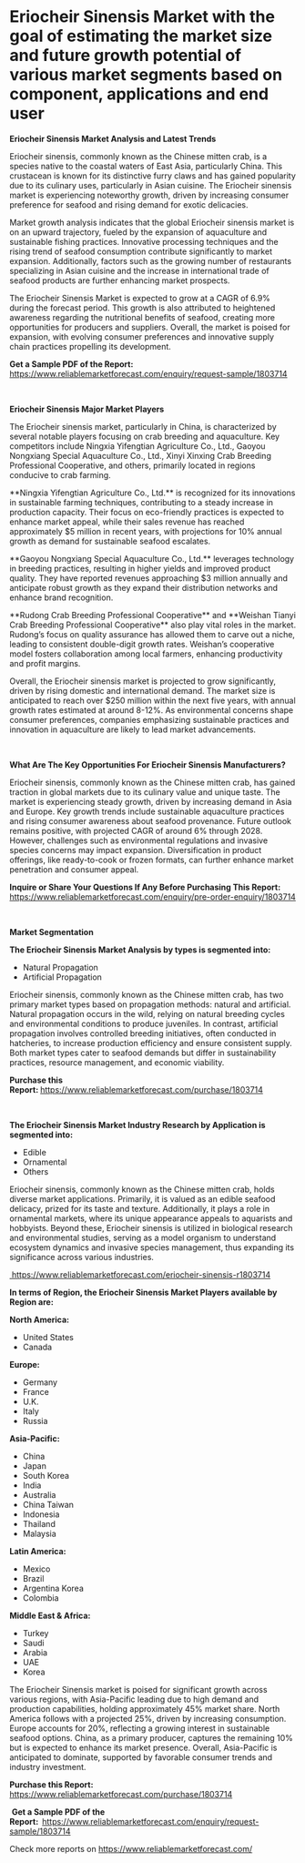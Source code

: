<p><h1>Eriocheir Sinensis Market with the goal of estimating the market size and future growth potential of various market segments based on component, applications and end user</h1></p><p><strong>Eriocheir Sinensis Market Analysis and Latest Trends</strong></p>
<p><p>Eriocheir sinensis, commonly known as the Chinese mitten crab, is a species native to the coastal waters of East Asia, particularly China. This crustacean is known for its distinctive furry claws and has gained popularity due to its culinary uses, particularly in Asian cuisine. The Eriocheir sinensis market is experiencing noteworthy growth, driven by increasing consumer preference for seafood and rising demand for exotic delicacies.</p><p>Market growth analysis indicates that the global Eriocheir sinensis market is on an upward trajectory, fueled by the expansion of aquaculture and sustainable fishing practices. Innovative processing techniques and the rising trend of seafood consumption contribute significantly to market expansion. Additionally, factors such as the growing number of restaurants specializing in Asian cuisine and the increase in international trade of seafood products are further enhancing market prospects.</p><p>The Eriocheir Sinensis Market is expected to grow at a CAGR of 6.9% during the forecast period. This growth is also attributed to heightened awareness regarding the nutritional benefits of seafood, creating more opportunities for producers and suppliers. Overall, the market is poised for expansion, with evolving consumer preferences and innovative supply chain practices propelling its development.</p></p>
<p><strong>Get a Sample PDF of the Report:&nbsp;</strong> <a href="https://www.reliablemarketforecast.com/enquiry/request-sample/1803714?utm_campaign=2296&utm_medium=2&utm_source=Github&utm_content=ia&utm_term=07022025&utm_id=eriocheir-sinensis">https://www.reliablemarketforecast.com/enquiry/request-sample/1803714</a></p>
<p>&nbsp;</p>
<p><strong>Eriocheir Sinensis Major Market Players</strong></p>
<p><p>The Eriocheir sinensis market, particularly in China, is characterized by several notable players focusing on crab breeding and aquaculture. Key competitors include Ningxia Yifengtian Agriculture Co., Ltd., Gaoyou Nongxiang Special Aquaculture Co., Ltd., Xinyi Xinxing Crab Breeding Professional Cooperative, and others, primarily located in regions conducive to crab farming.</p><p>**Ningxia Yifengtian Agriculture Co., Ltd.** is recognized for its innovations in sustainable farming techniques, contributing to a steady increase in production capacity. Their focus on eco-friendly practices is expected to enhance market appeal, while their sales revenue has reached approximately $5 million in recent years, with projections for 10% annual growth as demand for sustainable seafood escalates.</p><p>**Gaoyou Nongxiang Special Aquaculture Co., Ltd.** leverages technology in breeding practices, resulting in higher yields and improved product quality. They have reported revenues approaching $3 million annually and anticipate robust growth as they expand their distribution networks and enhance brand recognition.</p><p>**Rudong Crab Breeding Professional Cooperative** and **Weishan Tianyi Crab Breeding Professional Cooperative** also play vital roles in the market. Rudong’s focus on quality assurance has allowed them to carve out a niche, leading to consistent double-digit growth rates. Weishan’s cooperative model fosters collaboration among local farmers, enhancing productivity and profit margins.</p><p>Overall, the Eriocheir sinensis market is projected to grow significantly, driven by rising domestic and international demand. The market size is anticipated to reach over $250 million within the next five years, with annual growth rates estimated at around 8-12%. As environmental concerns shape consumer preferences, companies emphasizing sustainable practices and innovation in aquaculture are likely to lead market advancements.</p></p>
<p>&nbsp;</p>
<p><strong>What Are The Key Opportunities For Eriocheir Sinensis Manufacturers?</strong></p>
<p><p>Eriocheir sinensis, commonly known as the Chinese mitten crab, has gained traction in global markets due to its culinary value and unique taste. The market is experiencing steady growth, driven by increasing demand in Asia and Europe. Key growth trends include sustainable aquaculture practices and rising consumer awareness about seafood provenance. Future outlook remains positive, with projected CAGR of around 6% through 2028. However, challenges such as environmental regulations and invasive species concerns may impact expansion. Diversification in product offerings, like ready-to-cook or frozen formats, can further enhance market penetration and consumer appeal.</p></p>
<p><strong>Inquire or Share Your Questions If Any Before Purchasing This Report:</strong> <a href="https://www.reliablemarketforecast.com/enquiry/pre-order-enquiry/1803714?utm_campaign=2296&utm_medium=2&utm_source=Github&utm_content=ia&utm_term=07022025&utm_id=eriocheir-sinensis">https://www.reliablemarketforecast.com/enquiry/pre-order-enquiry/1803714</a></p>
<p>&nbsp;</p>
<p><strong>Market Segmentation</strong></p>
<p><strong>The Eriocheir Sinensis Market Analysis by types is segmented into:</strong></p>
<p><ul><li>Natural Propagation</li><li>Artificial Propagation</li></ul></p>
<p><p>Eriocheir sinensis, commonly known as the Chinese mitten crab, has two primary market types based on propagation methods: natural and artificial. Natural propagation occurs in the wild, relying on natural breeding cycles and environmental conditions to produce juveniles. In contrast, artificial propagation involves controlled breeding initiatives, often conducted in hatcheries, to increase production efficiency and ensure consistent supply. Both market types cater to seafood demands but differ in sustainability practices, resource management, and economic viability.</p></p>
<p><strong>Purchase this Report:&nbsp;</strong><a href="https://www.reliablemarketforecast.com/purchase/1803714?utm_campaign=2296&utm_medium=2&utm_source=Github&utm_content=ia&utm_term=07022025&utm_id=eriocheir-sinensis">https://www.reliablemarketforecast.com/purchase/1803714</a></p>
<p>&nbsp;</p>
<p><strong>The Eriocheir Sinensis Market Industry Research by Application is segmented into:</strong></p>
<p><ul><li>Edible</li><li>Ornamental</li><li>Others</li></ul></p>
<p><p>Eriocheir sinensis, commonly known as the Chinese mitten crab, holds diverse market applications. Primarily, it is valued as an edible seafood delicacy, prized for its taste and texture. Additionally, it plays a role in ornamental markets, where its unique appearance appeals to aquarists and hobbyists. Beyond these, Eriocheir sinensis is utilized in biological research and environmental studies, serving as a model organism to understand ecosystem dynamics and invasive species management, thus expanding its significance across various industries.</p></p>
<p><a href="https://www.reliablemarketforecast.com/eriocheir-sinensis-r1803714?utm_campaign=2296&utm_medium=2&utm_source=Github&utm_content=ia&utm_term=07022025&utm_id=eriocheir-sinensis">&nbsp;https://www.reliablemarketforecast.com/eriocheir-sinensis-r1803714</a></p>
<p><strong>In terms of Region, the Eriocheir Sinensis Market Players available by Region are:</strong></p>
<p>
    <p> <strong> North America: </strong>
        <ul>
            <li>United States</li>
            <li>Canada</li>
        </ul>
        </p> 
    <p> <strong> Europe: </strong>
        <ul>
            <li>Germany</li>
            <li>France</li>
            <li>U.K.</li>
            <li>Italy</li>
            <li>Russia</li>
        </ul>
        </p> 
    <p> <strong> Asia-Pacific: </strong>
        <ul>
            <li>China</li>
            <li>Japan</li>
            <li>South Korea</li>
            <li>India</li>
            <li>Australia</li>
            <li>China Taiwan</li>
            <li>Indonesia</li>
            <li>Thailand</li>
            <li>Malaysia</li>
        </ul>
        </p> 
    <p> <strong> Latin America: </strong>
        <ul>
            <li>Mexico</li>
            <li>Brazil</li>
            <li>Argentina Korea</li>
            <li>Colombia</li>
        </ul>
        </p> 
    <p> <strong> Middle East & Africa: </strong>
        <ul>
            <li>Turkey</li>
            <li>Saudi</li>
            <li>Arabia</li>
            <li>UAE</li>
            <li>Korea</li>
        </ul>
    </p>
    </p>
<p><p>The Eriocheir Sinensis market is poised for significant growth across various regions, with Asia-Pacific leading due to high demand and production capabilities, holding approximately 45% market share. North America follows with a projected 25%, driven by increasing consumption. Europe accounts for 20%, reflecting a growing interest in sustainable seafood options. China, as a primary producer, captures the remaining 10% but is expected to enhance its market presence. Overall, Asia-Pacific is anticipated to dominate, supported by favorable consumer trends and industry investment.</p></p>
<p><strong>Purchase this Report: </strong><a href="https://www.reliablemarketforecast.com/purchase/1803714?utm_campaign=2296&utm_medium=2&utm_source=Github&utm_content=ia&utm_term=07022025&utm_id=eriocheir-sinensis">https://www.reliablemarketforecast.com/purchase/1803714</a></p>
<p>&nbsp;<strong>Get a Sample PDF of the Report:&nbsp;&nbsp;</strong><a href="https://www.reliablemarketforecast.com/enquiry/request-sample/1803714?utm_campaign=2296&utm_medium=2&utm_source=Github&utm_content=ia&utm_term=07022025&utm_id=eriocheir-sinensis">https://www.reliablemarketforecast.com/enquiry/request-sample/1803714</a></p>
<p><strong></strong></p>
<p>Check more reports on <a href="https://www.reliablemarketforecast.com/?utm_campaign=2296&utm_medium=2&utm_source=Github&utm_content=ia&utm_term=07022025&utm_id=eriocheir-sinensis">https://www.reliablemarketforecast.com/</a></p>